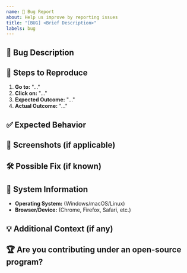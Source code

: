```yaml
---
name: 🐛 Bug Report
about: Help us improve by reporting issues
title: "[BUG] <Brief Description>"
labels: bug
---
```


## 🐛 Bug Description  
<!-- Clearly describe the issue you encountered. -->

## 🔄 Steps to Reproduce  
1. **Go to:** "..."  
2. **Click on:** "..."  
3. **Expected Outcome:** "..."  
4. **Actual Outcome:** "..."  

## ✅ Expected Behavior  
<!-- Describe what should happen instead. -->

## 📸 Screenshots (if applicable)  
<!-- Add screenshots to better illustrate the issue. -->

## 🛠️ Possible Fix (if known)  
<!-- Suggest any fixes or workarounds you might know. -->

## 📌 System Information  
- **Operating System:** (Windows/macOS/Linux)  
- **Browser/Device:** (Chrome, Firefox, Safari, etc.)  

## 💡 Additional Context (if any)  
<!-- Share any extra details that could help resolve the issue. -->

## 🏆 Are you contributing under an open-source program?  
<!-- If yes, mention the program name here. -->
